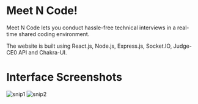 # Meet N Code!

Meet N Code lets you conduct hassle-free technical interviews in a real-time shared coding environment.

The website is built using React.js, Node.js, Express.js, Socket.IO, Judge-CE0 API and Chakra-UI.

# Interface Screenshots

![snip1](https://user-images.githubusercontent.com/46554685/152937559-dd07998b-3d85-4779-883b-bbcef6c22b7a.png)
![snip2](https://user-images.githubusercontent.com/46554685/152937570-276f21a6-006d-4f2d-bab1-d0ebfea1b035.png)

